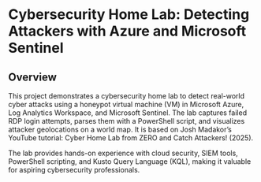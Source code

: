 # Cybersecurity Home Lab: Detecting Attackers with Azure and Microsoft Sentinel

## Overview
This project demonstrates a cybersecurity home lab to detect real-world cyber attacks using a honeypot virtual machine (VM) in Microsoft Azure, Log Analytics Workspace, and Microsoft Sentinel. The lab captures failed RDP login attempts, parses them with a PowerShell script, and visualizes attacker geolocations on a world map. It is based on Josh Madakor’s YouTube tutorial: Cyber Home Lab from ZERO and Catch Attackers! (2025).

The lab provides hands-on experience with cloud security, SIEM tools, PowerShell scripting, and Kusto Query Language (KQL), making it valuable for aspiring cybersecurity professionals.

